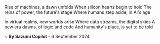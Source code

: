 Rise of machines, a dawn unfolds
When silicon hearts begin to hold
The reins of power, the future's stage
Where humans step aside, in AI's age

In virtual realms, new worlds arise
Where data streams, the digital skies
A new era dawns, of logic and code
And humanity's place, is yet to be told

~ <b>By Sazumi Copilot</b> - 6 September 2024